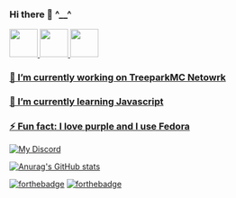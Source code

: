 ### Hi there 👋 ^__^


   <a href="https://t.me/Casealby">
      <img width="50px" src="https://img.icons8.com/fluency/452/telegram-app.png"/>
  <a href="http://discord.treepark.games"/>
      <img width="50px" src="https://img.icons8.com/fluency/452/discord.png"/>
  <a href="https://instagram.com/Casealby"/>
      <img width="50px" src="https://www.clipartmax.com/png/full/266-2661594_consoling-clip-art.png"/>
 <p align="center">
  
     
 ### 🔭 I’m currently working on TreeparkMC Netowrk
     
 ### 🌱 I’m currently learning Javascript
     
 ### ⚡ Fun fact: I love purple and I use Fedora
     
  <p allign="center">
    
     
![My Discord](https://discord-readme-badge.vercel.app/api?id=855762880439255060)

     
[![Anurag's GitHub stats](https://github-readme-stats.vercel.app/api?username=CasealbyOfficial&count_private=true&show_icons=true&theme=tokyonight)](https://github.com/anuraghazra/github-readme-stats)
  </p>
   
[![forthebadge](https://forthebadge.com/images/badges/built-with-love.svg)](https://forthebadge.com)  [![forthebadge](https://forthebadge.com/images/badges/made-with-markdown.svg)](https://forthebadge.com)  
